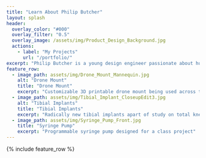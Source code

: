 ```yaml
---
title: "Learn About Philip Butcher"
layout: splash
header:
  overlay_color: "#000"
  overlay_filter: "0.5"
  overlay_image: /assets/img/Product_Design_Background.jpg
  actions:
    - label: "My Projects"
      url: "/portfolio/"
excerpt: "Philip Butcher is a young design engineer passionate about human-centered design thinking and sustainability. He has a diverse set of both technical and interpersonal skills that he has gained through various projects."
feature_row:
  - image_path: assets/img/Drone_Mount_Mannequin.jpg
    alt: "Drone Mount"
    title: "Drone Mount"
    excerpt: "Customizable 3D printable drone mount being used across the globe"
  - image_path: assets/img/Tibial_Implant_CloseupEdit3.jpg
    alt: "Tibial Implants"
    title: "Tibial Implants"
    excerpt: "Radically new tibial implants apart of study on total knee replacement surgeries"
  - image_path: assets/img/Syringe_Pump_Front.jpg
    title: "Syringe Pump"
    excerpt: "Programmable syringe pump designed for a class project"
---
```


{% include feature_row %}

